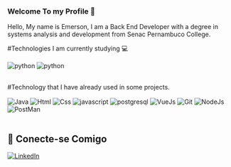 ### Welcome To my Profile 👋

<div >
  
Hello, My name is Emerson, I am a Back End Developer with a degree in systems analysis and development from Senac Pernambuco College.




</div>

#Technologies I am currently studying 💻 

<div style="display: inline_block">

 
  <img align="center" alt="python" src="https://img.shields.io/badge/python-3670A0?style=for-the-badge&logo=python&logoColor=ffdd54" />
  <img align="center" alt="python" src="https://img.shields.io/badge/python-3670A0?style=for-the-badge&logo=python&logoColor=ffdd54](https://img.shields.io/badge/Django-092E20?style=for-the-badge&logo=django&logoColor=green" />



  
</div><br/>


#Technology that I have already used in some projects.

<div style="display: inline_block">
  
  <img align="center" alt="Java" src="https://img.shields.io/badge/java-%23ED8B00.svg?style=for-the-badge&logo=openjdk&logoColor=white" />
  <img align="center" alt="Html" src="https://img.shields.io/badge/HTML5-E34F26?style=for-the-badge&logo=html5&logoColor=white" />
  <img align="center" alt="Css" src="https://img.shields.io/badge/CSS3-1572B6?style=for-the-badge&logo=css3&logoColor=white" />
  <img align="center" alt="javascript" src="https://img.shields.io/badge/JavaScript-F7DF1E?style=for-the-badge&logo=javascript&logoColor=white" />
  <img align="center" alt="postgresql" src="https://img.shields.io/badge/PostgreSQL-000?style=for-the-badge&logo=postgresql" />
  <img align="center" alt="VueJs" src="https://img.shields.io/badge/vuejs-%2335495e.svg?style=for-the-badge&logo=vuedotjs&logoColor=%234FC08D" />
  <img align="center" alt="Git" src="https://img.shields.io/badge/GIT-E44C30?style=for-the-badge&logo=git&logoColor=white" />
  <img align="center" alt="NodeJs" src="https://img.shields.io/badge/node.js-6DA55F?style=for-the-badge&logo=node.js&logoColor=white" />

  <img align="center" alt="PostMan" src="https://img.shields.io/badge/Postman-FF6C37.svg?style=for-the-badge&logo=Postman&logoColor=white" />


  
</div><br/>

## 🔗 Conecte-se Comigo

 [![LinkedIn](https://img.shields.io/badge/LinkedIn-0077B5?style=for-the-badge&logo=linkedin&logoColor=white)](https://www.linkedin.com/in/emerson-junior05/)


 
  
 

